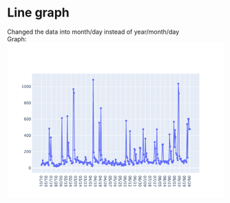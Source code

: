 # Line graph
Changed the data into month/day instead of year/month/day
<br> Graph: <br>
![Graph 1](./images/fig.png)
